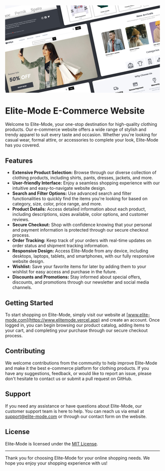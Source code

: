 ![banner](public/assets/file%20cover%20-%201.png)

# Elite-Mode E-Commerce Website

Welcome to Elite-Mode, your one-stop destination for high-quality clothing products. Our e-commerce website offers a wide range of stylish and trendy apparel to suit every taste and occasion. Whether you're looking for casual wear, formal attire, or accessories to complete your look, Elite-Mode has you covered.

## Features

- **Extensive Product Selection:** Browse through our diverse collection of clothing products, including shirts, pants, dresses, jackets, and more.
- **User-friendly Interface:** Enjoy a seamless shopping experience with our intuitive and easy-to-navigate website design.
- **Search and Filter Options:** Use advanced search and filter functionalities to quickly find the items you're looking for based on category, size, color, price range, and more.
- **Product Details:** Access detailed information about each product, including descriptions, sizes available, color options, and customer reviews.
- **Secure Checkout:** Shop with confidence knowing that your personal and payment information is protected through our secure checkout process.
- **Order Tracking:** Keep track of your orders with real-time updates on order status and shipment tracking information.
- **Responsive Design:** Access Elite-Mode from any device, including desktops, laptops, tablets, and smartphones, with our fully responsive website design.
- **Wishlist:** Save your favorite items for later by adding them to your wishlist for easy access and purchase in the future.
- **Discounts and Promotions:** Stay informed about special offers, discounts, and promotions through our newsletter and social media channels.

## Getting Started

To start shopping on Elite-Mode, simply visit our website at [www.elite-mode.com](https://www.elitemode.vercel.app) and create an account. Once logged in, you can begin browsing our product catalog, adding items to your cart, and completing your purchase through our secure checkout process.

## Contributing

We welcome contributions from the community to help improve Elite-Mode and make it the best e-commerce platform for clothing products. If you have any suggestions, feedback, or would like to report an issue, please don't hesitate to contact us or submit a pull request on GitHub.

## Support

If you need any assistance or have questions about Elite-Mode, our customer support team is here to help. You can reach us via email at support@elite-mode.com or through our contact form on the website.

## License

Elite-Mode is licensed under the [MIT License](LICENSE).

---

Thank you for choosing Elite-Mode for your online shopping needs. We hope you enjoy your shopping experience with us!
